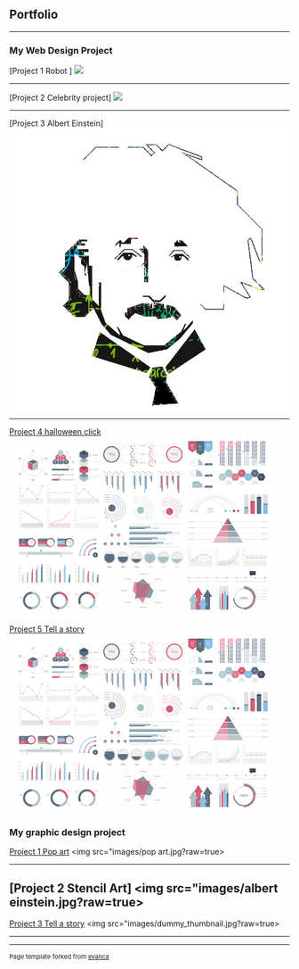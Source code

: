 ## Portfolio

---

### My Web Design Project

[Project 1 Robot ]
<img src="(https://trinket.io/html/06f214ed37))"/>

---
[Project 2 Celebrity project]
<img src="(https://trinket.io/html/7bc9715147?runMode=autorun)"/>

---
[Project 3 Albert Einstein]
<img src="images/albert einstein.jpg?raw=true"/>


---
[Project 4 halloween click](http://example.com/)
<img src="images/dummy_thumbnail.jpg?raw=true"/>


[Project 5 Tell a story](http://example.com/)
<img src="images/dummy_thumbnail.jpg?raw=true"/>


### My graphic design project 

[Project 1 Pop art](/sample_page)
<img src="images/pop art.jpg?raw=true>

---
[Project 2 Stencil Art]
<img src="images/albert einstein.jpg?raw=true>
---
[Project 3 Tell a story](http://example.com/)
<img src="images/dummy_thumbnail.jpg?raw=true>

---






---
<p style="font-size:11px">Page template forked from <a href="https://github.com/evanca/quick-portfolio">evanca</a></p>
<!-- Remove above link if you don't want to attibute -->
